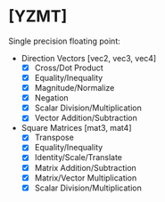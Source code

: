 # [YZMT]

Single precision floating point:

+ Direction Vectors [vec2, vec3, vec4]
  - [x] Cross/Dot Product
  - [x] Equality/Inequality
  - [x] Magnitude/Normalize
  - [x] Negation
  - [x] Scalar Division/Multiplication
  - [x] Vector Addition/Subtraction

+ Square Matrices [mat3, mat4]
  - [x] Transpose
  - [x] Equality/Inequality
  - [x] Identity/Scale/Translate
  - [x] Matrix Addition/Subtraction
  - [x] Matrix/Vector Multiplication
  - [x] Scalar Division/Multiplication

